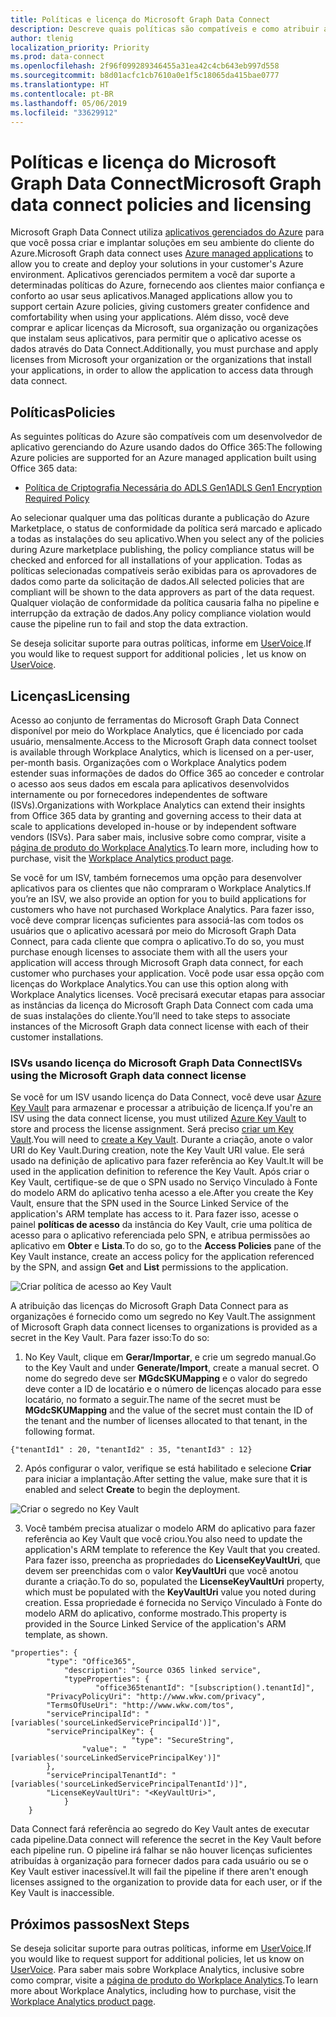 ```yaml
---
title: Políticas e licença do Microsoft Graph Data Connect
description: Descreve quais políticas são compatíveis e como atribuir acesso ISV a SKUs para organizações.
author: tlenig
localization_priority: Priority
ms.prod: data-connect
ms.openlocfilehash: 2f96f099289346455a31ea42c4cb643eb997d558
ms.sourcegitcommit: b8d01acfc1cb7610a0e1f5c18065da415bae0777
ms.translationtype: HT
ms.contentlocale: pt-BR
ms.lasthandoff: 05/06/2019
ms.locfileid: "33629912"
---
```

# <a name="microsoft-graph-data-connect-policies-and-licensing"></a><span data-ttu-id="c56e9-103">Políticas e licença do Microsoft Graph Data Connect</span><span class="sxs-lookup"><span data-stu-id="c56e9-103">Microsoft Graph data connect policies and licensing</span></span>

<span data-ttu-id="c56e9-104">Microsoft Graph Data Connect utiliza [aplicativos gerenciados do Azure](https://docs.microsoft.com/pt-BR/azure/managed-applications/overview) para que você possa criar e implantar soluções em seu ambiente do cliente do Azure.</span><span class="sxs-lookup"><span data-stu-id="c56e9-104">Microsoft Graph data connect uses [Azure managed applications](https://docs.microsoft.com/pt-BR/azure/managed-applications/overview) to allow you to create and deploy your solutions in your customer's Azure environment.</span></span> <span data-ttu-id="c56e9-105">Aplicativos gerenciados permitem a você dar suporte a determinadas políticas do Azure, fornecendo aos clientes maior confiança e conforto ao usar seus aplicativos.</span><span class="sxs-lookup"><span data-stu-id="c56e9-105">Managed applications allow you to support certain Azure policies, giving customers greater confidence and comfortability when using your applications.</span></span> <span data-ttu-id="c56e9-106">Além disso, você deve comprar e aplicar licenças da Microsoft, sua organização ou organizações que instalam seus aplicativos, para permitir que o aplicativo acesse os dados através do Data Connect.</span><span class="sxs-lookup"><span data-stu-id="c56e9-106">Additionally, you must purchase and apply licenses from Microsoft your organization or the organizations that install your applications, in order to allow the application to access data through data connect.</span></span>

## <a name="policies"></a><span data-ttu-id="c56e9-107">Políticas</span><span class="sxs-lookup"><span data-stu-id="c56e9-107">Policies</span></span>

<span data-ttu-id="c56e9-108">As seguintes políticas do Azure são compatíveis com um desenvolvedor de aplicativo gerenciando do Azure usando dados do Office 365:</span><span class="sxs-lookup"><span data-stu-id="c56e9-108">The following Azure policies are supported for an Azure managed application built using Office 365 data:</span></span>

- [<span data-ttu-id="c56e9-109">Política de Criptografia Necessária do ADLS Gen1</span><span class="sxs-lookup"><span data-stu-id="c56e9-109">ADLS Gen1 Encryption Required Policy</span></span>](https://docs.microsoft.com/pt-BR/azure/azure-policy/scripts/enforce-datalakestore-encryption)

<span data-ttu-id="c56e9-110">Ao selecionar qualquer uma das políticas durante a publicação do Azure Marketplace, o status de conformidade da política será marcado e aplicado a todas as instalações do seu aplicativo.</span><span class="sxs-lookup"><span data-stu-id="c56e9-110">When you select any of the policies during Azure marketplace publishing, the policy compliance status will be checked and enforced for all installations of your application.</span></span> <span data-ttu-id="c56e9-111">Todas as políticas selecionadas compatíveis serão exibidas para os aprovadores de dados como parte da solicitação de dados.</span><span class="sxs-lookup"><span data-stu-id="c56e9-111">All selected policies that are compliant will be shown to the data approvers as part of the data request.</span></span> <span data-ttu-id="c56e9-112">Qualquer violação de conformidade da política causaria falha no pipeline e interrupção da extração de dados.</span><span class="sxs-lookup"><span data-stu-id="c56e9-112">Any policy compliance violation would cause the pipeline run to fail and stop the data extraction.</span></span>

<span data-ttu-id="c56e9-113">Se deseja solicitar suporte para outras políticas, informe em [UserVoice](https://microsoftgraph.uservoice.com/forums/920506-microsoft-graph-feature-requests?category_id=359581).</span><span class="sxs-lookup"><span data-stu-id="c56e9-113">If you would like to request support for additional policies , let us know on [UserVoice](https://microsoftgraph.uservoice.com/forums/920506-microsoft-graph-feature-requests?category_id=359581).</span></span>

## <a name="licensing"></a><span data-ttu-id="c56e9-114">Licenças</span><span class="sxs-lookup"><span data-stu-id="c56e9-114">Licensing</span></span>

<span data-ttu-id="c56e9-115">Acesso ao conjunto de ferramentas do Microsoft Graph Data Connect disponível por meio do Workplace Analytics, que é licenciado por cada usuário, mensalmente.</span><span class="sxs-lookup"><span data-stu-id="c56e9-115">Access to the Microsoft Graph data connect toolset is available through Workplace Analytics, which is licensed on a per-user, per-month basis.</span></span>  <span data-ttu-id="c56e9-116">Organizações com o Workplace Analytics podem estender suas informações de dados do Office 365 ao conceder e controlar o acesso aos seus dados em escala para aplicativos desenvolvidos internamente ou por fornecedores independentes de software (ISVs).</span><span class="sxs-lookup"><span data-stu-id="c56e9-116">Organizations with Workplace Analytics can extend their insights from Office 365 data by granting and governing access to their data at scale to applications developed in-house or by independent software vendors (ISVs).</span></span> <span data-ttu-id="c56e9-117">Para saber mais, inclusive sobre como comprar, visite a [página de produto do Workplace Analytics](https://products.office.com/pt-BR/business/workplace-analytics).</span><span class="sxs-lookup"><span data-stu-id="c56e9-117">To learn more, including how to purchase, visit the [Workplace Analytics product page](https://products.office.com/pt-BR/business/workplace-analytics).</span></span>

<span data-ttu-id="c56e9-118">Se você for um ISV, também fornecemos uma opção para desenvolver aplicativos para os clientes que não compraram o Workplace Analytics.</span><span class="sxs-lookup"><span data-stu-id="c56e9-118">If you’re an ISV, we also provide an option for you to build applications for customers who have not purchased Workplace Analytics.</span></span> <span data-ttu-id="c56e9-119">Para fazer isso, você deve comprar licenças suficientes para associá-las com todos os usuários que o aplicativo acessará por meio do Microsoft Graph Data Connect, para cada cliente que compra o aplicativo.</span><span class="sxs-lookup"><span data-stu-id="c56e9-119">To do so, you must purchase enough licenses to associate them with all the users your application will access through Microsoft Graph data connect, for each customer who purchases your application.</span></span> <span data-ttu-id="c56e9-120">Você pode usar essa opção com licenças do Workplace Analytics.</span><span class="sxs-lookup"><span data-stu-id="c56e9-120">You can use this option along with Workplace Analytics licenses.</span></span> <span data-ttu-id="c56e9-121">Você precisará executar etapas para associar as instâncias da licença do Microsoft Graph Data Connect com cada uma de suas instalações do cliente.</span><span class="sxs-lookup"><span data-stu-id="c56e9-121">You’ll need to take steps to associate instances of the Microsoft Graph data connect license with each of their customer installations.</span></span>

### <a name="isvs-using-the-microsoft-graph-data-connect-license"></a><span data-ttu-id="c56e9-122">ISVs usando licença do Microsoft Graph Data Connect</span><span class="sxs-lookup"><span data-stu-id="c56e9-122">ISVs using the Microsoft Graph data connect license</span></span>
<span data-ttu-id="c56e9-123">Se você for um ISV usando licença do Data Connect, você deve usar [Azure Key Vault](https://azure.microsoft.com/pt-BR/services/key-vault/) para armazenar e processar a atribuição de licença.</span><span class="sxs-lookup"><span data-stu-id="c56e9-123">If you're an ISV using the data connect license, you must utilized [Azure Key Vault](https://azure.microsoft.com/pt-BR/services/key-vault/) to store and process the license assignment.</span></span> <span data-ttu-id="c56e9-124">Será preciso [criar um Key Vault](https://docs.microsoft.com/pt-BR/azure/key-vault/quick-create-portal).</span><span class="sxs-lookup"><span data-stu-id="c56e9-124">You will need to [create a Key Vault](https://docs.microsoft.com/pt-BR/azure/key-vault/quick-create-portal).</span></span> <span data-ttu-id="c56e9-125">Durante a criação, anote o valor URI do Key Vault.</span><span class="sxs-lookup"><span data-stu-id="c56e9-125">During creation, note the Key Vault URI value.</span></span> <span data-ttu-id="c56e9-126">Ele será usado na definição de aplicativo para fazer referência ao Key Vault.</span><span class="sxs-lookup"><span data-stu-id="c56e9-126">It will be used in the application definition to reference the Key Vault.</span></span> <span data-ttu-id="c56e9-127">Após criar o Key Vault, certifique-se de que o SPN usado no Serviço Vinculado à Fonte do modelo ARM do aplicativo tenha acesso a ele.</span><span class="sxs-lookup"><span data-stu-id="c56e9-127">After you create the Key Vault, ensure that the SPN used in the Source Linked Service of the application's ARM template has access to it.</span></span> <span data-ttu-id="c56e9-128">Para fazer isso, acesse o painel **políticas de acesso** da instância do Key Vault, crie uma política de acesso para o aplicativo referenciada pelo SPN, e atribua permissões ao aplicativo em **Obter** e **Lista**.</span><span class="sxs-lookup"><span data-stu-id="c56e9-128">To do so, go to the **Access Policies** pane of the Key Vault instance, create an access policy for the application referenced by the SPN, and assign **Get** and **List** permissions to the application.</span></span> 

![Criar política de acesso ao Key Vault](images/data-connect-keyvault-access.png)

<span data-ttu-id="c56e9-130">A atribuição das licenças do Microsoft Graph Data Connect para as organizações é fornecido como um segredo no Key Vault.</span><span class="sxs-lookup"><span data-stu-id="c56e9-130">The assignment of Microsoft Graph data connect licenses to organizations is provided as a secret in the Key Vault.</span></span> <span data-ttu-id="c56e9-131">Para fazer isso:</span><span class="sxs-lookup"><span data-stu-id="c56e9-131">To do so:</span></span>
1. <span data-ttu-id="c56e9-132">No Key Vault, clique em **Gerar/Importar**, e crie um segredo manual.</span><span class="sxs-lookup"><span data-stu-id="c56e9-132">Go to the Key Vault and under **Generate/Import**, create a manual secret.</span></span> <span data-ttu-id="c56e9-133">O nome do segredo deve ser **MGdcSKUMapping** e o valor do segredo deve conter a ID de locatário e o número de licenças alocado para esse locatário, no formato a seguir.</span><span class="sxs-lookup"><span data-stu-id="c56e9-133">The name of the secret must be **MGdcSKUMapping** and the value of the secret must contain the ID of the tenant and the number of licenses allocated to that tenant, in the following format.</span></span>

`{"tenantId1" : 20, "tenantId2" : 35, "tenantId3" : 12}`

2. <span data-ttu-id="c56e9-134">Após configurar o valor, verifique se está habilitado e selecione **Criar** para iniciar a implantação.</span><span class="sxs-lookup"><span data-stu-id="c56e9-134">After setting the value, make sure that it is enabled and select **Create** to begin the deployment.</span></span> 

![Criar o segredo no Key Vault](images/data-connect-keyvault-create.png)

3. <span data-ttu-id="c56e9-136">Você também precisa atualizar o modelo ARM do aplicativo para fazer referência ao Key Vault que você criou.</span><span class="sxs-lookup"><span data-stu-id="c56e9-136">You also need to update the application's ARM template to reference the Key Vault that you created.</span></span> <span data-ttu-id="c56e9-137">Para fazer isso, preencha as propriedades do **LicenseKeyVaultUri**, que devem ser preenchidas com o valor **KeyVaultUri** que você anotou durante a criação.</span><span class="sxs-lookup"><span data-stu-id="c56e9-137">To do so, populated the **LicenseKeyVaultUri** property, which must be populated with the **KeyVaultUri** value you noted during creation.</span></span> <span data-ttu-id="c56e9-138">Essa propriedade é fornecida no Serviço Vinculado à Fonte do modelo ARM do aplicativo, conforme mostrado.</span><span class="sxs-lookup"><span data-stu-id="c56e9-138">This property is provided in the Source Linked Service of the application's ARM template, as shown.</span></span> 

```
"properties": {
        "type": "Office365",
            "description": "Source O365 linked service",
            "typeProperties": {
                   "office365tenantId": "[subscription().tenantId]",
        "PrivacyPolicyUri": "http://www.wkw.com/privacy",
        "TermsOfUseUri": "http://www.wkw.com/tos",
        "servicePrincipalId": "[variables('sourceLinkedServicePrincipalId')]",
        "servicePrincipalKey": {
                           "type": "SecureString",
                "value": "[variables('sourceLinkedServicePrincipalKey')]"
        },
        "servicePrincipalTenantId": "[variables('sourceLinkedServicePrincipalTenantId')]",
        "LicenseKeyVaultUri": "<KeyVaultUri>",
            }
    }
```

<span data-ttu-id="c56e9-139">Data Connect fará referência ao segredo do Key Vault antes de executar cada pipeline.</span><span class="sxs-lookup"><span data-stu-id="c56e9-139">Data connect will reference the secret in the Key Vault before each pipeline run.</span></span> <span data-ttu-id="c56e9-140">O pipeline irá falhar se não houver licenças suficientes atribuídas à organização para fornecer dados para cada usuário ou se o Key Vault estiver inacessível.</span><span class="sxs-lookup"><span data-stu-id="c56e9-140">It will fail the pipeline if there aren't enough licenses assigned to the organization to provide data for each user, or if the Key Vault is inaccessible.</span></span> 

## <a name="next-steps"></a><span data-ttu-id="c56e9-141">Próximos passos</span><span class="sxs-lookup"><span data-stu-id="c56e9-141">Next Steps</span></span>
<span data-ttu-id="c56e9-142">Se deseja solicitar suporte para outras políticas, informe em [UserVoice](https://microsoftgraph.uservoice.com/forums/920506-microsoft-graph-feature-requests?category_id=359581).</span><span class="sxs-lookup"><span data-stu-id="c56e9-142">If you would like to request support for additional policies, let us know on [UserVoice](https://microsoftgraph.uservoice.com/forums/920506-microsoft-graph-feature-requests?category_id=359581).</span></span> <span data-ttu-id="c56e9-143">Para saber mais sobre Workplace Analytics, inclusive sobre como comprar, visite a [página de produto do Workplace Analytics](https://products.office.com/pt-BR/business/workplace-analytics).</span><span class="sxs-lookup"><span data-stu-id="c56e9-143">To learn more about Workplace Analytics, including how to purchase, visit the [Workplace Analytics product page](https://products.office.com/pt-BR/business/workplace-analytics).</span></span>
